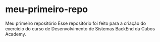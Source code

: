 # meu-primeiro-repo
Meu primeiro repositório
Esse repositório foi feito para a criação do exercício do curso de Desenvolvimento de Sistemas BackEnd da Cubos Academy.
